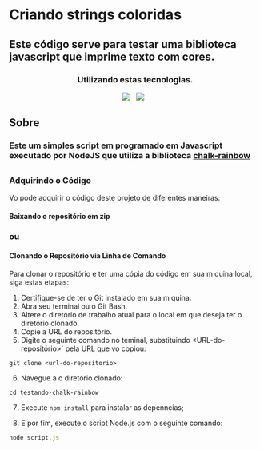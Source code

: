 # Criando strings coloridas

<h2 align-items = center> Este código serve para testar uma biblioteca javascript que imprime texto com cores.</h2>
 
 ### <div align=center>Utilizando estas tecnologias.</div>
<div align="center">
<img src=https://img.shields.io/badge/-JavaScript-FFFF00?style=for-the-badge&logo=javascript&labelColor=000000&textColor=0D1117/> &nbsp;
<img src=https://img.shields.io/badge/-Node.JS-37A100?style=for-the-badge&logo=node.js&labelColor=000000&textColor=0D1117/> &nbsp;
</div>

## Sobre

<h3>Este um simples script em programado em Javascript executado por  NodeJS que utiliza a biblioteca <a href=https://www.npmjs.com/package/chalk-rainbow>chalk-rainbow</a></h3>

##

### Adquirindo o Código

Vo pode adquirir o código deste projeto de diferentes maneiras:

#### Baixando o repositório em zip

### ou

#### Clonando o Repositório via Linha de Comando

Para clonar o repositório e ter uma cópia do código em sua m quina local, siga estas etapas:

1. Certifique-se de ter o Git instalado em sua m quina.
2. Abra seu terminal ou o Git Bash.
3. Altere o diretório de trabalho atual para o local em que deseja ter o diretório clonado.
4. Copie a URL do repositório.
5. Digite o seguinte comando no teminal, substituindo <URL-do-repositório>` pela URL que vo copiou:

```
git clone <url-do-repositorio>
```

6. Navegue a o diretório clonado:

```
cd testando-chalk-rainbow
```

7. Execute `npm install` para instalar as depenncias;

8. E por fim, execute o script Node.js com o seguinte comando:

```javascript
node script.js
```

#
